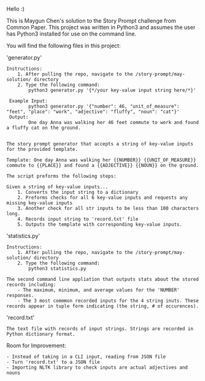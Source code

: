 Hello :) 

This is Maygun Chen's solution to the Story Prompt challenge from Common Paper.
This project was written in Python3 and assumes the user has Python3 installed for use on the command line.

You  will find the following files in this project:

'generator.py'

    Instructions:
        1. After pulling the repo, navigate to the /story-prompt/may-solution/ directory
        2. Type the following command:
            python3 generator.py '{*/your key-value input string here/*}'
        
     Example Input:
            python3 generator.py '{"number": 46, "unit_of_measure": "feet", "place": "work", "adjective": "fluffy", "noun": "cat"}'
     Output:
            One day Anna was walking her 46 feet commute to work and found a fluffy cat on the ground.
    

    The story prompt generator that accepts a string of key-value inputs for the provided template.

    Template: One day Anna was walking her {{NUMBER}} {{UNIT_OF_MEASURE}} commute to {{PLACE}} and found a {{ADJECTIVE}} {{NOUN}} on the ground.

    The script preforms the following steps:

    Given a string of key-value inputs... 
        1. Converts the input string to a dictionary
        2. Preforms checks for all 6 key-value inputs and requests any missing key-value inputs
        3. Another check for all str inputs to be less than 100 characters long. 
        4. Records input string to 'record.txt' file
        5. Outputs the template with corresponding key-value inputs.


'statistics.py'

    Instructions:
        1. After pulling the repo, navigate to the /story-prompt/may-solution/ directory
        2. Type the following command:
            python3 statistics.py

    The second command line appliation that outputs stats about the stored records including: 
        - The maximum, minimum, and average values for the 'NUMBER' responses.
        - The 3 most commmon recorded inputs for the 4 string inuts. These records appear in tuple form indicating (the string, # of occurences). 


'record.txt'
    
    The text file with records of input strings. Strings are recorded in Python dictionary format.


Room for Improvement:
   
    - Instead of taking in a CLI input, reading from JSON file
    - Turn 'record.txt' to a JSON file
    - Importing NLTK library to check inputs are actual adjectives and nouns
